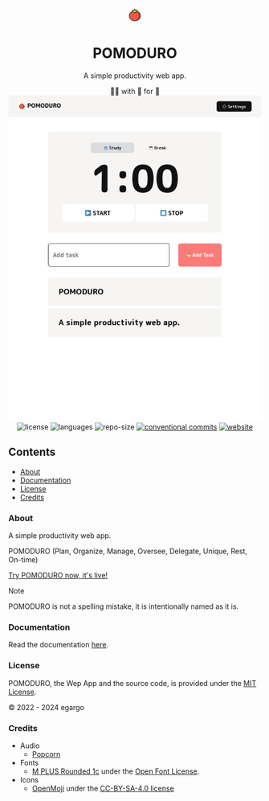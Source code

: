 <div align="center">
    <img alt="pomoDuro" src="./res/icons/pomoduro.svg" height='32'/>
    <h1>POMODURO</h1>
    <p>A simple productivity web app.</p>
        &#x1F468;&#x200D;&#x1F4BB; with &#x1F90D; for &#x1F41D;
        <a target="blank" rel="noopener noreferrer" href="https://egargo.github.io/pomoduro"><img src="./preview.png" alt="pomoDuro">
    </a>
    <div>
        <img alt="license" src="https://img.shields.io/github/license/egargo/pomoduro?labelColor=white&color=fb7b7b&style=for-the-badge"/>
        <img alt="languages" src="https://img.shields.io/github/languages/top/egargo/pomoduro?labelColor=white&color=fb7b7b&style=for-the-badge"/>
        <img alt="repo-size" src="https://img.shields.io/github/repo-size/egargo/pomoduro?labelColor=white&color=fb7b7b&style=for-the-badge"/>
        <a rel="noopener noreferrer" href="https://conventionalcommits.org"><img alt="conventional commits" src="https://img.shields.io/badge/Conventional%20Commits-1.0.0-%23FE5196?labelColor=white&color=fb7b7b&style=for-the-badge"></a>
        <a rel="noopener noreferrer" href="https://egargo.github.io/pomoduro/"><img alt="website" src="https://img.shields.io/website?label=github%20pages&labelColor=white&down_color=red&down_message=down&up_color=fb7b7b&up_message=up&url=https://egargo.github.io/pomoduro/?&style=for-the-badge"/></a>
    </div>
</div>

## Contents

-   [About](#contents)
-   [Documentation](#documentation)
-   [License](#license)
-   [Credits](#credits)

### About

A simple productivity web app.

POMODURO (Plan, Organize, Manage, Oversee, Delegate, Unique, Rest, On-time)

[Try POMODURO now, it's live!](https://egargo.github.io/pomoduro/)

> [!NOTE]
> POMODURO is not a spelling mistake, it is intentionally named as it is.

### Documentation

Read the documentation [here](./DOCS.md).

### License

POMODURO, the Wep App and the source code, is provided under the [MIT License](./LICENSE).

&copy; 2022 - 2024 egargo

### Credits

-   Audio
    -   [Popcorn](https://www.zedge.net/ringtone/ed961a26-834d-4c90-b989-3e58f3b6de65)
-   Fonts
    -   [M PLUS Rounded 1c](https://fonts.google.com/specimen/M+PLUS+Rounded+1c/about?query=M+Plus+Rounded) under the [Open Font License](https://scripts.sil.org/cms/scripts/page.php?site_id=nrsi&id=OFL).
-   Icons
    -   [OpenMoji](https://github.com/hfg-gmuend/openmoji) under the [CC-BY-SA-4.0 license](https://github.com/hfg-gmuend/openmoji/blob/master/LICENSE.txt)
